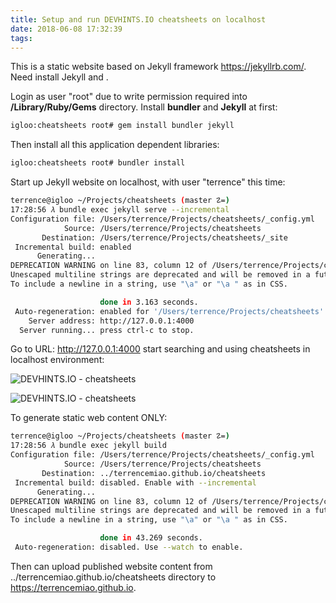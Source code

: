 ```yaml
---
title: Setup and run DEVHINTS.IO cheatsheets on localhost
date: 2018-06-08 17:32:39
tags:
---
```


This is a static website based on Jekyll framework https://jekyllrb.com/. Need install Jekyll and .

Login as user "root" due to write permission required into **/Library/Ruby/Gems** directory. Install **bundler** and **Jekyll** at first:

```bash
igloo:cheatsheets root# gem install bundler jekyll
```

Then install all this application dependent libraries:

```bash
igloo:cheatsheets root# bundler install
```

Start up Jekyll website on localhost, with user "terrence" this time:

```bash
terrence@igloo ~/Projects/cheatsheets (master ☡=)
17:28:56 𝜆 bundle exec jekyll serve --incremental
Configuration file: /Users/terrence/Projects/cheatsheets/_config.yml
            Source: /Users/terrence/Projects/cheatsheets
       Destination: /Users/terrence/Projects/cheatsheets/_site
 Incremental build: enabled
      Generating...
DEPRECATION WARNING on line 83, column 12 of /Users/terrence/Projects/cheatsheets/_sass/vendor/modularscale/_modularscale.scss:
Unescaped multiline strings are deprecated and will be removed in a future version of Sass.
To include a newline in a string, use "\a" or "\a " as in CSS.

                    done in 3.163 seconds.
 Auto-regeneration: enabled for '/Users/terrence/Projects/cheatsheets'
    Server address: http://127.0.0.1:4000
  Server running... press ctrl-c to stop.
```

Go to URL: http://127.0.0.1:4000 start searching and using cheatsheets in localhost environment:

![DEVHINTS.IO - cheatsheets](https://ph-files.imgix.net/9585bd9a-5b33-4c1d-bda2-f285fbd5f9ae "DEVHINTS.IO - cheatsheets")

![DEVHINTS.IO - cheatsheets](https://ph-files.imgix.net/a04245b3-65d1-4e27-b6ce-45216f479063 "DEVHINTS.IO - cheatsheets")

To generate static web content ONLY:

```bash
terrence@igloo ~/Projects/cheatsheets (master ☡=)
17:28:56 𝜆 bundle exec jekyll build
Configuration file: /Users/terrence/Projects/cheatsheets/_config.yml
            Source: /Users/terrence/Projects/cheatsheets
       Destination: ../terrencemiao.github.io/cheatsheets
 Incremental build: disabled. Enable with --incremental
      Generating...
DEPRECATION WARNING on line 83, column 12 of /Users/terrence/Projects/cheatsheets/_sass/vendor/modularscale/_modularscale.scss:
Unescaped multiline strings are deprecated and will be removed in a future version of Sass.
To include a newline in a string, use "\a" or "\a " as in CSS.

                    done in 43.269 seconds.
 Auto-regeneration: disabled. Use --watch to enable.
```

Then can upload published website content from ../terrencemiao.github.io/cheatsheets directory to https://terrencemiao.github.io.